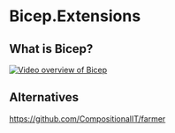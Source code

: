 # Bicep.Extensions

## What is Bicep?

[![Video overview of Bicep](http://img.youtube.com/vi/kKIa8I6qF7I/0.jpg)](http://www.youtube.com/watch?v=kKIa8I6qF7I "Azure Bicep - with Stephanie Yen and Alex Frankel")

## Alternatives

https://github.com/CompositionalIT/farmer
